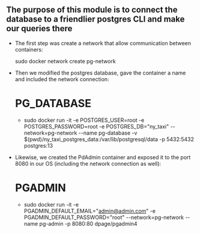 ## The purpose of this module is to connect the database to a friendlier postgres CLI and make our queries there 

* The first step was create a network that allow communication between containers:

    sudo docker network create pg-network

* Then we modified the postgres database, gave the container a name and included the network connection:
    # PG_DATABASE
    
    * sudo docker run -it -e POSTGRES_USER=root -e POSTGRES_PASSWORD=root -e POSTGRES_DB="ny_taxi" --network=pg-network --name pg-database -v $(pwd)/ny_taxi_postgres_data:/var/lib/postgresql/data -p 5432:5432 postgres:13

* Likewise, we created the PdAdmin container and exposed it to the port 8080 in our OS (including the network connection as well):
    # PGADMIN
    * sudo docker run -it -e PGADMIN_DEFAULT_EMAIL="admin@admin.com" -e PGADMIN_DEFAULT_PASSWORD="root" --network=pg-network --name pg-admin -p 8080:80 dpage/pgadmin4

